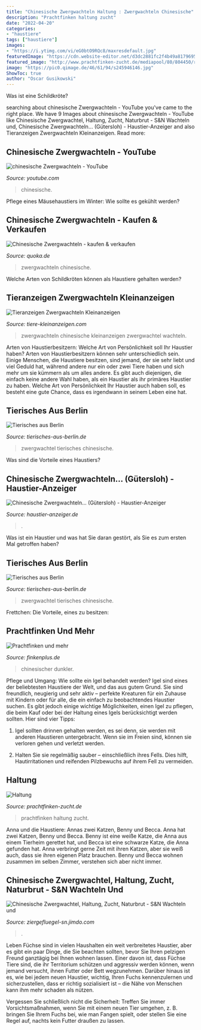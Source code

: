 ```yaml
---
title: "Chinesische Zwergwachteln Haltung : Zwergwachteln Chinesische"
description: "Prachtfinken haltung zucht"
date: "2022-04-20"
categories:
- "haustiere"
tags: ["haustiere"]
images:
- "https://i.ytimg.com/vi/eG0btO9RQc8/maxresdefault.jpg"
featuredImage: "https://cdn.website-editor.net/d3dc2881fc2f4b49a81796953a0a14f9/dms3rep/multi/DSC05813s.JPG"
featured_image: "http://www.prachtfinken-zucht.de/mediapool/80/804450/resources/9283878.jpg"
image: "https://pic0.qimage.de/46/61/94/s245946146.jpg"
ShowToc: true
author: "Oscar Gusikowski"
---
```



Was ist eine Schildkröte?

	

		
searching about chinesische Zwergwachteln - YouTube you've came to the right place. We have 9 Images about chinesische Zwergwachteln - YouTube like Chinesische Zwergwachtel, Haltung, Zucht, Naturbrut - S&amp;N Wachteln und, Chinesische Zwergwachteln… (Gütersloh) - Haustier-Anzeiger and also Tieranzeigen Zwergwachteln Kleinanzeigen. Read more:
		
    
## Chinesische Zwergwachteln - YouTube

<img loading=lazy src="https://i.ytimg.com/vi/eG0btO9RQc8/maxresdefault.jpg" onerror="this.onerror=null;this.src='https://tse1.mm.bing.net/th?id=OIP.qTq8tlvre4bHXlHweEF5-gHaEK&amp;pid=15.1';" alt="chinesische Zwergwachteln - YouTube">

_Source: youtube.com_

>chinesische. 

	

Pflege eines Mäusehaustiers im Winter: Wie sollte es gekühlt werden?

    
## Chinesische Zwergwachteln - Kaufen &amp; Verkaufen

<img loading=lazy src="https://pic0.qimage.de/46/61/94/s245946146.jpg" onerror="this.onerror=null;this.src='https://tse4.mm.bing.net/th?id=OIP.DSPhI_sHr_hXuII7ZX7xygAAAA&amp;pid=15.1';" alt="Chinesische Zwergwachteln - kaufen &amp; verkaufen">

_Source: quoka.de_

>zwergwachteln chinesische. 

	

Welche Arten von Schildkröten können als Haustiere gehalten werden?

    
## Tieranzeigen Zwergwachteln Kleinanzeigen

<img loading=lazy src="http://www.tiere-kleinanzeigen.com/export/8e8c541d61f09e4011af8f234db24.jpg" onerror="this.onerror=null;this.src='https://tse3.mm.bing.net/th?id=OIP.f1JJb8wYootvJ6kUHGxvCAHaFj&amp;pid=15.1';" alt="Tieranzeigen Zwergwachteln Kleinanzeigen">

_Source: tiere-kleinanzeigen.com_

>zwergwachteln chinesische kleinanzeigen zwergwachtel wachteln. 

	

Arten von Haustierbesitzern: Welche Art von Persönlichkeit soll Ihr Haustier haben?
Arten von Haustierbesitzern können sehr unterschiedlich sein. Einige Menschen, die Haustiere besitzen, sind jemand, der sie sehr liebt und viel Geduld hat, während andere nur ein oder zwei Tiere haben und sich mehr um sie kümmern als um alles andere. Es gibt auch diejenigen, die einfach keine andere Wahl haben, als ein Haustier als ihr primäres Haustier zu haben. Welche Art von Persönlichkeit Ihr Haustier auch haben soll, es besteht eine gute Chance, dass es irgendwann in seinem Leben eine hat.

    
## Tierisches Aus Berlin

<img loading=lazy src="https://cdn.website-editor.net/d3dc2881fc2f4b49a81796953a0a14f9/dms3rep/multi/mobile/DSC09148s.JPG" onerror="this.onerror=null;this.src='https://tse1.mm.bing.net/th?id=OIP.DqjTOYfGn1yldP7b9WPZZQHaEi&amp;pid=15.1';" alt="Tierisches aus Berlin">

_Source: tierisches-aus-berlin.de_

>zwergwachtel tierisches chinesische. 

	

Was sind die Vorteile eines Haustiers?

    
## Chinesische Zwergwachteln… (Gütersloh) - Haustier-Anzeiger

<img loading=lazy src="https://www.deine-tierwelt.de/fotos/125626704_xl.jpg" onerror="this.onerror=null;this.src='https://tse4.mm.bing.net/th?id=OIP.3Cychwfy67Rgz1m0396mcwHaFj&amp;pid=15.1';" alt="Chinesische Zwergwachteln… (Gütersloh) - Haustier-Anzeiger">

_Source: haustier-anzeiger.de_

>. 

	

Was ist ein Haustier und was hat Sie daran gestört, als Sie es zum ersten Mal getroffen haben?

    
## Tierisches Aus Berlin

<img loading=lazy src="https://cdn.website-editor.net/d3dc2881fc2f4b49a81796953a0a14f9/dms3rep/multi/DSC05813s.JPG" onerror="this.onerror=null;this.src='https://tse4.mm.bing.net/th?id=OIP.AFcJ83dJ0wjuDaBiliE-RwHaGX&amp;pid=15.1';" alt="Tierisches aus Berlin">

_Source: tierisches-aus-berlin.de_

>zwergwachtel tierisches chinesische. 

	

Frettchen: Die Vorteile, eines zu besitzen:

    
## Prachtfinken Und Mehr

<img loading=lazy src="http://www.finkenplus.de/picture/chinazwerg.jpg" onerror="this.onerror=null;this.src='https://tse4.mm.bing.net/th?id=OIP.BmsAK7gEXwlhYqL-Rc5KKAAAAA&amp;pid=15.1';" alt="Prachtfinken und mehr">

_Source: finkenplus.de_

>chinesischer dunkler. 

	

Pflege und Umgang: Wie sollte ein Igel behandelt werden?
Igel sind eines der beliebtesten Haustiere der Welt, und das aus gutem Grund. Sie sind freundlich, neugierig und sehr aktiv – perfekte Kreaturen für ein Zuhause mit Kindern oder für alle, die ein einfach zu beobachtendes Haustier suchen. Es gibt jedoch einige wichtige Möglichkeiten, einen Igel zu pflegen, die beim Kauf oder bei der Haltung eines Igels berücksichtigt werden sollten. Hier sind vier Tipps:
1) Igel sollten drinnen gehalten werden, es sei denn, sie werden mit anderen Haustieren untergebracht. Wenn sie im Freien sind, können sie verloren gehen und verletzt werden.

2) Halten Sie sie regelmäßig sauber – einschließlich ihres Fells. Dies hilft, Hautirritationen und reifenden Pilzbewuchs auf ihrem Fell zu vermeiden.

    
## Haltung

<img loading=lazy src="http://www.prachtfinken-zucht.de/mediapool/80/804450/resources/9283878.jpg" onerror="this.onerror=null;this.src='https://tse1.mm.bing.net/th?id=OIP.2GFQYhyey0RWkCTfSxp15QHaJ4&amp;pid=15.1';" alt="Haltung">

_Source: prachtfinken-zucht.de_

>prachtfinken haltung zucht. 

	

Anna und die Haustiere: Annas zwei Katzen, Benny und Becca.
Anna hat zwei Katzen, Benny und Becca. Benny ist eine weiße Katze, die Anna aus einem Tierheim gerettet hat, und Becca ist eine schwarze Katze, die Anna gefunden hat. Anna verbringt gerne Zeit mit ihren Katzen, aber sie weiß auch, dass sie ihren eigenen Platz brauchen. Benny und Becca wohnen zusammen im selben Zimmer, verstehen sich aber nicht immer.

    
## Chinesische Zwergwachtel, Haltung, Zucht, Naturbrut - S&amp;N Wachteln Und

<img loading=lazy src="https://image.jimcdn.com/app/cms/image/transf/dimension=4096x4096:format=jpg/path/s288646dd2e6dccb5/image/i0796f3c2b16197d3/version/1578659740/image.jpg" onerror="this.onerror=null;this.src='https://tse1.mm.bing.net/th?id=OIP.KrAFKCmtJKswS5a75CGIugHaJe&amp;pid=15.1';" alt="Chinesische Zwergwachtel, Haltung, Zucht, Naturbrut - S&amp;N Wachteln und">

_Source: ziergefluegel-sn.jimdo.com_

>. 

	

Leben
Füchse sind in vielen Haushalten ein weit verbreitetes Haustier, aber es gibt ein paar Dinge, die Sie beachten sollten, bevor Sie Ihren pelzigen Freund ganztägig bei Ihnen wohnen lassen.
Einer davon ist, dass Füchse Tiere sind, die ihr Territorium schützen und aggressiv werden können, wenn jemand versucht, ihnen Futter oder Bett wegzunehmen. Darüber hinaus ist es, wie bei jedem neuen Haustier, wichtig, Ihren Fuchs kennenzulernen und sicherzustellen, dass er richtig sozialisiert ist – die Nähe von Menschen kann ihm mehr schaden als nützen.

Vergessen Sie schließlich nicht die Sicherheit: Treffen Sie immer Vorsichtsmaßnahmen, wenn Sie mit einem neuen Tier umgehen, z. B. bringen Sie Ihrem Fuchs bei, wie man Fangen spielt, oder stellen Sie eine Regel auf, nachts kein Futter draußen zu lassen.


